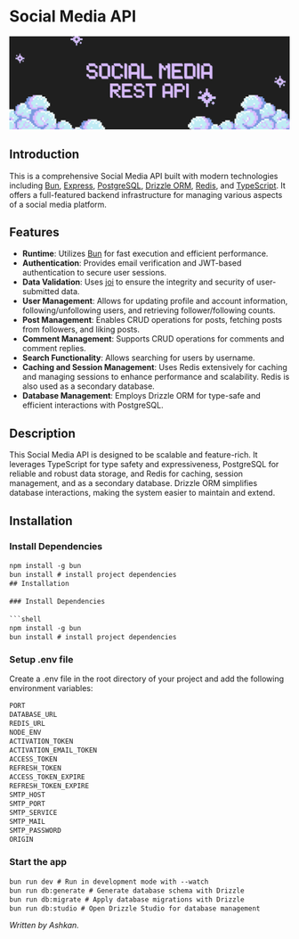 # Social Media API

![Social Media](/src/image/image.png)

## Introduction

This is a comprehensive Social Media API built with modern technologies including [Bun](https://bun.sh/), [Express](https://expressjs.com/), [PostgreSQL](https://www.postgresql.org/), [Drizzle ORM](https://github.com/drizzle-team/drizzle-orm), [Redis](https://redis.io/), and [TypeScript](https://www.typescriptlang.org/). It offers a full-featured backend infrastructure for managing various aspects of a social media platform.

## Features

- **Runtime**: Utilizes [Bun](https://bun.sh/) for fast execution and efficient performance.
- **Authentication**: Provides email verification and JWT-based authentication to secure user sessions.
- **Data Validation**: Uses [joi](https://joi.dev/) to ensure the integrity and security of user-submitted data.
- **User Management**: Allows for updating profile and account information, following/unfollowing users, and retrieving follower/following counts.
- **Post Management**: Enables CRUD operations for posts, fetching posts from followers, and liking posts.
- **Comment Management**: Supports CRUD operations for comments and comment replies.
- **Search Functionality**: Allows searching for users by username.
- **Caching and Session Management**: Uses Redis extensively for caching and managing sessions to enhance performance and scalability. Redis is also used as a secondary database.
- **Database Management**: Employs Drizzle ORM for type-safe and efficient interactions with PostgreSQL.

## Description

This Social Media API is designed to be scalable and feature-rich. It leverages TypeScript for type safety and expressiveness, PostgreSQL for reliable and robust data storage, and Redis for caching, session management, and as a secondary database. Drizzle ORM simplifies database interactions, making the system easier to maintain and extend.

## Installation

### Install Dependencies

```shell
npm install -g bun
bun install # install project dependencies
## Installation

### Install Dependencies

```shell
npm install -g bun
bun install # install project dependencies
```

### Setup .env file
Create a .env file in the root directory of your project and add the following environment variables:
``` shell
PORT
DATABASE_URL
REDIS_URL
NODE_ENV
ACTIVATION_TOKEN
ACTIVATION_EMAIL_TOKEN
ACCESS_TOKEN
REFRESH_TOKEN
ACCESS_TOKEN_EXPIRE
REFRESH_TOKEN_EXPIRE
SMTP_HOST
SMTP_PORT
SMTP_SERVICE
SMTP_MAIL
SMTP_PASSWORD
ORIGIN
```

### Start the app
```shell
bun run dev # Run in development mode with --watch
bun run db:generate # Generate database schema with Drizzle
bun run db:migrate # Apply database migrations with Drizzle
bun run db:studio # Open Drizzle Studio for database management
```

<i>Written by Ashkan.</i>